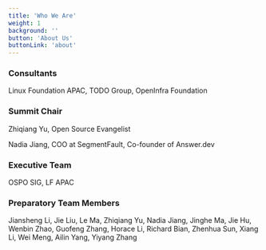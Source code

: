 ```yaml
---
title: 'Who We Are'
weight: 1
background: ''
button: 'About Us'
buttonLink: 'about'
---
```


### Consultants

Linux Foundation APAC, TODO Group, OpenInfra Foundation



### Summit Chair

Zhiqiang Yu, Open Source Evangelist

Nadia Jiang, COO at SegmentFault, Co-founder of Answer.dev


### Executive Team

OSPO SIG, LF APAC



### Preparatory Team Members

Jiansheng Li, Jie Liu, Le Ma, Zhiqiang Yu, Nadia Jiang, Jinghe Ma, Jie Hu, Wenbin Zhao, Guofeng Zhang, Horace Li, Richard Bian, Zhenhua Sun, Xiang Li, Wei Meng, Ailin Yang, Yiyang Zhang